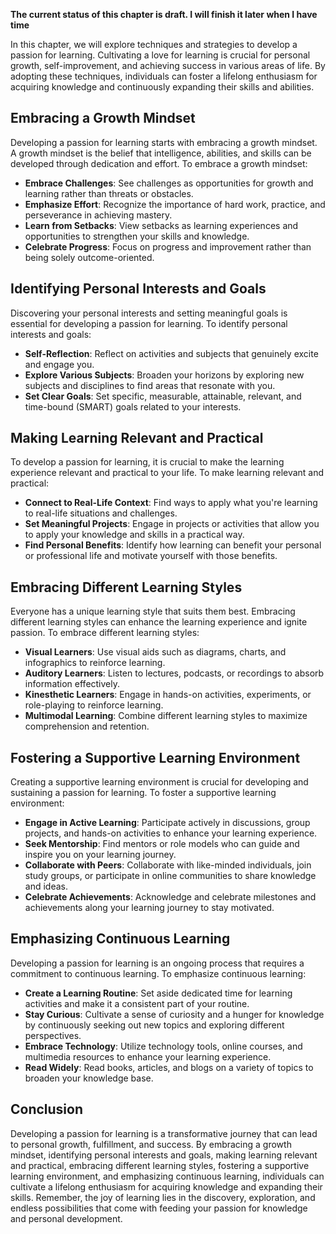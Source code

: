 **The current status of this chapter is draft. I will finish it later when I have time**

In this chapter, we will explore techniques and strategies to develop a passion for learning. Cultivating a love for learning is crucial for personal growth, self-improvement, and achieving success in various areas of life. By adopting these techniques, individuals can foster a lifelong enthusiasm for acquiring knowledge and continuously expanding their skills and abilities.

Embracing a Growth Mindset
--------------------------

Developing a passion for learning starts with embracing a growth mindset. A growth mindset is the belief that intelligence, abilities, and skills can be developed through dedication and effort. To embrace a growth mindset:

* **Embrace Challenges**: See challenges as opportunities for growth and learning rather than threats or obstacles.
* **Emphasize Effort**: Recognize the importance of hard work, practice, and perseverance in achieving mastery.
* **Learn from Setbacks**: View setbacks as learning experiences and opportunities to strengthen your skills and knowledge.
* **Celebrate Progress**: Focus on progress and improvement rather than being solely outcome-oriented.

Identifying Personal Interests and Goals
----------------------------------------

Discovering your personal interests and setting meaningful goals is essential for developing a passion for learning. To identify personal interests and goals:

* **Self-Reflection**: Reflect on activities and subjects that genuinely excite and engage you.
* **Explore Various Subjects**: Broaden your horizons by exploring new subjects and disciplines to find areas that resonate with you.
* **Set Clear Goals**: Set specific, measurable, attainable, relevant, and time-bound (SMART) goals related to your interests.

Making Learning Relevant and Practical
--------------------------------------

To develop a passion for learning, it is crucial to make the learning experience relevant and practical to your life. To make learning relevant and practical:

* **Connect to Real-Life Context**: Find ways to apply what you're learning to real-life situations and challenges.
* **Set Meaningful Projects**: Engage in projects or activities that allow you to apply your knowledge and skills in a practical way.
* **Find Personal Benefits**: Identify how learning can benefit your personal or professional life and motivate yourself with those benefits.

Embracing Different Learning Styles
-----------------------------------

Everyone has a unique learning style that suits them best. Embracing different learning styles can enhance the learning experience and ignite passion. To embrace different learning styles:

* **Visual Learners**: Use visual aids such as diagrams, charts, and infographics to reinforce learning.
* **Auditory Learners**: Listen to lectures, podcasts, or recordings to absorb information effectively.
* **Kinesthetic Learners**: Engage in hands-on activities, experiments, or role-playing to reinforce learning.
* **Multimodal Learning**: Combine different learning styles to maximize comprehension and retention.

Fostering a Supportive Learning Environment
-------------------------------------------

Creating a supportive learning environment is crucial for developing and sustaining a passion for learning. To foster a supportive learning environment:

* **Engage in Active Learning**: Participate actively in discussions, group projects, and hands-on activities to enhance your learning experience.
* **Seek Mentorship**: Find mentors or role models who can guide and inspire you on your learning journey.
* **Collaborate with Peers**: Collaborate with like-minded individuals, join study groups, or participate in online communities to share knowledge and ideas.
* **Celebrate Achievements**: Acknowledge and celebrate milestones and achievements along your learning journey to stay motivated.

Emphasizing Continuous Learning
-------------------------------

Developing a passion for learning is an ongoing process that requires a commitment to continuous learning. To emphasize continuous learning:

* **Create a Learning Routine**: Set aside dedicated time for learning activities and make it a consistent part of your routine.
* **Stay Curious**: Cultivate a sense of curiosity and a hunger for knowledge by continuously seeking out new topics and exploring different perspectives.
* **Embrace Technology**: Utilize technology tools, online courses, and multimedia resources to enhance your learning experience.
* **Read Widely**: Read books, articles, and blogs on a variety of topics to broaden your knowledge base.

Conclusion
----------

Developing a passion for learning is a transformative journey that can lead to personal growth, fulfillment, and success. By embracing a growth mindset, identifying personal interests and goals, making learning relevant and practical, embracing different learning styles, fostering a supportive learning environment, and emphasizing continuous learning, individuals can cultivate a lifelong enthusiasm for acquiring knowledge and expanding their skills. Remember, the joy of learning lies in the discovery, exploration, and endless possibilities that come with feeding your passion for knowledge and personal development.
